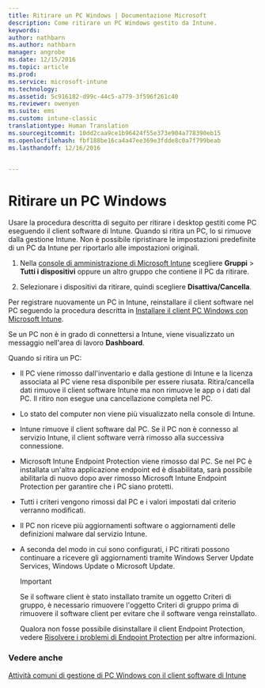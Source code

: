 ```yaml
---
title: Ritirare un PC Windows | Documentazione Microsoft
description: Come ritirare un PC Windows gestito da Intune.
keywords: 
author: nathbarn
ms.author: nathbarn
manager: angrobe
ms.date: 12/15/2016
ms.topic: article
ms.prod: 
ms.service: microsoft-intune
ms.technology: 
ms.assetid: 5c916182-d99c-44c5-a779-3f596f261c40
ms.reviewer: owenyen
ms.suite: ems
ms.custom: intune-classic
translationtype: Human Translation
ms.sourcegitcommit: 10dd2caa9ce1b96424f55e373e904a778390eb15
ms.openlocfilehash: fbf188be16ca4a47ee369e3fdde8c0a7f799beab
ms.lasthandoff: 12/16/2016


---
```


# <a name="retire-a-windows-pc"></a>Ritirare un PC Windows
Usare la procedura descritta di seguito per ritirare i desktop gestiti come PC eseguendo il client software di Intune. Quando si ritira un PC, lo si rimuove dalla gestione Intune. Non è possibile ripristinare le impostazioni predefinite di un PC da Intune per riportarlo alle impostazioni originali.

1.  Nella [console di amministrazione di Microsoft Intune](https://manage.microsoft.com/) scegliere **Gruppi** &gt; **Tutti i dispositivi** oppure un altro gruppo che contiene il PC da ritirare.

2.  Selezionare i dispositivi da ritirare, quindi scegliere **Disattiva/Cancella**.

Per registrare nuovamente un PC in Intune, reinstallare il client software nel PC seguendo la procedura descritta in [Installare il client PC Windows con Microsoft Intune](install-the-windows-pc-client-with-microsoft-intune.md).

Se un PC non è in grado di connettersi a Intune, viene visualizzato un messaggio nell'area di lavoro **Dashboard**.

Quando si ritira un PC:

-   Il PC viene rimosso dall'inventario e dalla gestione di Intune e la licenza associata al PC viene resa disponibile per essere riusata. Ritira/cancella dati rimuove il client software Intune ma non rimuove le app o i dati dal PC. Il ritiro non esegue una cancellazione completa nel PC.

-   Lo stato del computer non viene più visualizzato nella console di Intune.

-   Intune rimuove il client software dal PC. Se il PC non è connesso al servizio Intune, il client software verrà rimosso alla successiva connessione.

-   Microsoft Intune Endpoint Protection viene rimosso dal PC. Se nel PC è installata un'altra applicazione endpoint ed è disabilitata, sarà possibile abilitarla di nuovo dopo aver rimosso Microsoft Intune Endpoint Protection per garantire che i PC siano protetti.

-   Tutti i criteri vengono rimossi dal PC e i valori impostati dal criterio verranno modificati.

-   Il PC non riceve più aggiornamenti software o aggiornamenti delle definizioni malware dal servizio Intune.

-   A seconda del modo in cui sono configurati, i PC ritirati possono continuare a ricevere gli aggiornamenti tramite Windows Server Update Services, Windows Update o Microsoft Update.

    > [!IMPORTANT]
    > Se il software client è stato installato tramite un oggetto Criteri di gruppo, è necessario rimuovere l'oggetto Criteri di gruppo prima di rimuovere il software client per evitare che il software venga reinstallato.

    Qualora non fosse possibile disinstallare il client Endpoint Protection, vedere [Risolvere i problemi di Endpoint Protection](/intune/troubleshoot/troubleshoot-endpoint-protection-in-microsoft-intune) per altre informazioni.

### <a name="see-also"></a>Vedere anche

[Attività comuni di gestione di PC Windows con il client software di Intune](common-windows-pc-management-tasks-with-the-microsoft-intune-computer-client.md)
